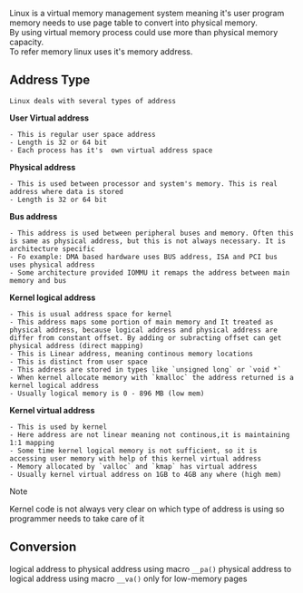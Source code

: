 Linux is a virtual memory management system meaning it's user program memory needs to use page table to convert into physical memory.  
By using virtual memory process could use more than physical memory capacity.  
To refer memory linux uses it's memory address. 

## Address Type

	Linux deals with several types of address

**User Virtual address**

	- This is regular user space address
	- Length is 32 or 64 bit
	- Each process has it's  own virtual address space

**Physical address**

	- This is used between processor and system's memory. This is real address where data is stored
	- Length is 32 or 64 bit

**Bus address**

	- This address is used between peripheral buses and memory. Often this is same as physical address, but this is not always necessary. It is architecture specific  
	- Fo example: DMA based hardware uses BUS address, ISA and PCI bus uses physical address
	- Some architecture provided IOMMU it remaps the address between main memory and bus

**Kernel logical address**

	- This is usual address space for kernel
	- This address maps some portion of main memory and It treated as physical address, because logical address and physical address are differ from constant offset. By adding or subracting offset can get physical address (direct mapping)
	- This is Linear address, meaning continous memory locations
	- This is distinct from user space
	- This address are stored in types like `unsigned long` or `void *`
	- When kernel allocate memory with `kmalloc` the address returned is a kernel logical address
	- Usually logical memory is 0 - 896 MB (low mem)

**Kernel virtual address**

	- This is used by kernel
	- Here address are not linear meaning not continous,it is maintaining 1:1 mapping
	- Some time kernel logical memory is not sufficient, so it is accessing user memory with help of this kernel virtual address
	- Memory allocated by `valloc` and `kmap` has virtual address
	- Usually kernel virtual address on 1GB to 4GB any where (high mem)

>[!Note]
>Kernel code is not always very clear on which type of address is using so programmer needs to take care of it

## Conversion

logical address to physical address using macro `__pa()`
physical address to logical address using macro `__va()` only for low-memory pages

